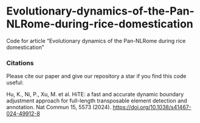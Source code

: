 # Evolutionary-dynamics-of-the-Pan-NLRome-during-rice-domestication
Code for article “Evolutionary dynamics of the Pan-NLRome during rice domestication”

### Citations
Please cite our paper and give our repository a star if you find this code useful:

Hu, K., Ni, P., Xu, M. et al. HiTE: a fast and accurate dynamic boundary adjustment approach for full-length transposable element detection and annotation. Nat Commun 15, 5573 (2024). https://doi.org/10.1038/s41467-024-49912-8
